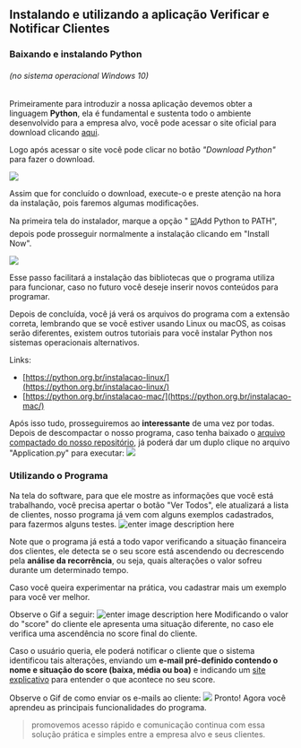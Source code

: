 ## Instalando e utilizando a aplicação Verificar e Notificar Clientes
### Baixando e instalando Python
###### (no sistema operacional Windows 10)

Primeiramente para introduzir a nossa aplicação devemos obter a linguagem **Python**, ela é fundamental e sustenta todo o ambiente desenvolvido para a empresa alvo, você pode acessar o site oficial para download clicando [aqui](https://www.python.org/downloads/).

Logo após acessar o site você pode clicar no botão *"Download Python"* para fazer o download.

![](https://github.com/lucassilva676/PI_SPC/blob/master/images/printdownload.PNG?raw=true)

Assim que for concluído o download, execute-o e preste atenção na hora da instalação, pois faremos algumas modificações.

Na primeira tela do instalador, marque a opção " [☑️](https://emojipedia.org/check-box-with-check/)Add Python to PATH",
depois pode prosseguir normalmente a instalação clicando em "Install Now".

![](https://github.com/lucassilva676/PI_SPC/blob/master/images/printpath.PNG?raw=true)

Esse passo facilitará a instalação das bibliotecas que o programa utiliza para funcionar, caso no futuro você deseje inserir novos conteúdos para programar.

Depois de concluída, você já verá os arquivos do programa com a extensão correta, lembrando que se você estiver usando Linux ou macOS, as coisas serão diferentes, existem outros tutoriais para você instalar Python nos sistemas operacionais alternativos. 

Links:

 - [https://python.org.br/instalacao-linux/](https://python.org.br/instalacao-linux/)
 - [https://python.org.br/instalacao-mac/](https://python.org.br/instalacao-mac/)


Após isso tudo, prosseguiremos ao **interessante** de uma vez por todas.
Depois de descompactar o nosso programa, caso tenha baixado o [arquivo compactado do nosso repositório](https://github.com/lucassilva676/PI_SPC/raw/master/Sprint_6/Aplica%C3%A7%C3%A3o%20Verificar%20Clientes.rar), já poderá dar um duplo clique no arquivo "Application.py" para executar: 
![](https://github.com/lucassilva676/PI_SPC/blob/master/images/gifabrirprograma.gif?raw=true)

### Utilizando o Programa
Na tela do software, para que ele mostre as informações que você está trabalhando, você precisa apertar o botão "Ver Todos", ele atualizará a lista de clientes, nosso programa já vem com alguns exemplos cadastrados, para fazermos alguns testes.
![enter image description here](https://github.com/lucassilva676/PI_SPC/blob/master/images/gifprogramaaberto.gif?raw=true)

Note que o programa já está a todo vapor verificando a situação financeira dos clientes, ele detecta se o seu score está ascendendo ou decrescendo pela **análise da recorrência**, ou seja, quais alterações o valor sofreu durante um determinado tempo.

Caso você queira experimentar na prática, vou cadastrar mais um exemplo para você ver melhor.

Observe o Gif a seguir:
![enter image description here](https://github.com/lucassilva676/PI_SPC/blob/master/images/gifcadastro.gif?raw=true)
Modificando o valor do "score" do cliente ele apresenta uma situação diferente, no caso ele verifica uma ascendência no score final do cliente.

Caso o usuário queria, ele poderá notificar o cliente que o sistema identificou tais alterações, enviando um **e-mail pré-definido contendo o nome e situação do score (baixa, média ou boa)** e indicando um [site explicativo](https://guilherme4garcia.github.io/PI_SPC/) para entender o que acontece no seu score.

Observe o Gif de como enviar os e-mails ao cliente:
![](https://github.com/lucassilva676/PI_SPC/blob/master/images/gifenviaremail.gif?raw=true)
Pronto!
Agora você aprendeu as principais funcionalidades do programa. 

> promovemos acesso rápido e comunicação continua com essa solução
> prática e simples entre a empresa alvo e seus clientes.


